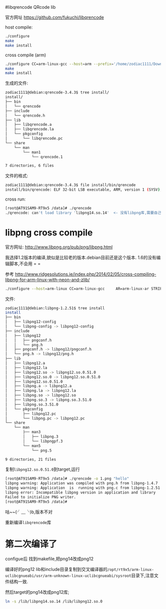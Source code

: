 #libqrencode QRcode lib

官方网址 https://github.com/fukuchi/libqrencode

host compile:

```bash
./configure
make
make install
```

cross compile (arm)
```bash
./configure CC=arm-linux-gcc --host=arm --prefix='/home/zodiac1111/Downloads/qrencode-3.4.3/install'
make
make install
```

生成的文件:

```bash
zodiac1111@debian:qrencode-3.4.3$ tree install/
install/
├── bin
│   └── qrencode
├── include
│   └── qrencode.h
├── lib
│   ├── libqrencode.a
│   ├── libqrencode.la
│   └── pkgconfig
│       └── libqrencode.pc
└── share
    └── man
        └── man1
            └── qrencode.1

7 directories, 6 files
```

文件的格式:
```bash
zodiac1111@debian:qrencode-3.4.3$ file install/bin/qrencode 
install/bin/qrencode: ELF 32-bit LSB executable, ARM, version 1 (SYSV), dynamically linked (uses shared libs), not stripped

```

cross run:
```bash
[root@AT91SAM9-RT9x5 /data]# ./qrencode 
./qrencode: can't load library 'libpng14.so.14'  <- 没有libpng库,需要自己编译
```

# libpng cross compile

官方网址: http://www.libpng.org/pub/png/libpng.html

我选择1.2版本的编译,貌似是比较老的版本.debian目前还是这个版本. 1.6的没有编辑脚本,不会用 = =

参考 http://www.ridgesolutions.ie/index.php/2014/02/05/cross-compiling-libpng-for-arm-linux-with-neon-and-zlib/

```bash
./configure --host=arm-linux CC=arm-linux-gcc     AR=arm-linux-ar STRIP=arm-linux-strip RANLIB=arm-linux-ranlib --prefix='/home/zodiac1111/Downloads/libpng-1.2.51/install' 
```
文件:
```bash
zodiac1111@debian:libpng-1.2.51$ tree install
install
├── bin
│   ├── libpng12-config
│   └── libpng-config -> libpng12-config
├── include
│   ├── libpng12
│   │   ├── pngconf.h
│   │   └── png.h
│   ├── pngconf.h -> libpng12/pngconf.h
│   └── png.h -> libpng12/png.h
├── lib
│   ├── libpng12.a
│   ├── libpng12.la
│   ├── libpng12.so -> libpng12.so.0.51.0
│   ├── libpng12.so.0 -> libpng12.so.0.51.0
│   ├── libpng12.so.0.51.0
│   ├── libpng.a -> libpng12.a
│   ├── libpng.la -> libpng12.la
│   ├── libpng.so -> libpng12.so
│   ├── libpng.so.3 -> libpng.so.3.51.0
│   ├── libpng.so.3.51.0
│   └── pkgconfig
│       ├── libpng12.pc
│       └── libpng.pc -> libpng12.pc
└── share
    └── man
        ├── man3
        │   ├── libpng.3
        │   └── libpngpf.3
        └── man5
            └── png.5

9 directories, 21 files
```

复制`libpng12.so.0.51.0`到target,运行
```bash
[root@AT91SAM9-RT9x5 /data]# ./qrencode -o 1.png "hello"
libpng warning: Application was compiled with png.h from libpng-1.4.7
libpng warning: Application  is  running with png.c from libpng-1.2.51
libpng error: Incompatible libpng version in application and library
Failed to initialize PNG writer.
[root@AT91SAM9-RT9x5 /data]# 
```
咕~~(╯﹏╰)b,版本不对

重新编译`libqrencode`库

# 第二次编译了

configue后 找到makefile,把png14改成png12

编译好的png12 lib和include目录复制到交叉编译器的`/opt/rt9x5/arm-linux-uclibcgnueabi/usr/arm-unknown-linux-uclibcgnueabi/sysroot`目录下,注意文件结构一致.


然后target的png14改成png12库;
```bash
ln -s /lib/libpng14.so.14 /lib/libpng12.so.0
```